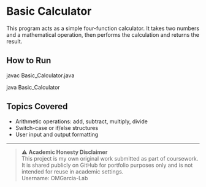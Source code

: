 # Basic Calculator

This program acts as a simple four-function calculator. It takes two numbers and a mathematical operation, then performs the calculation and returns the result.

## How to Run

javac Basic_Calculator.java

java Basic_Calculator

## Topics Covered
- Arithmetic operations: add, subtract, multiply, divide  
- Switch-case or if/else structures  
- User input and output formatting

---

> ⚠️ **Academic Honesty Disclaimer**  
> This project is my own original work submitted as part of coursework.  
> It is shared publicly on GitHub for portfolio purposes only and is not intended for reuse in academic settings.  
> Username: OMGarcia-Lab

